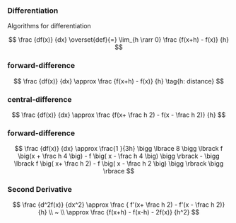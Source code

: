 ### Differentiation
Algorithms for differentiation

$$
\frac {df(x)} {dx} \overset{def}{=} \lim_{h \rarr 0} \frac {f(x+h) - f(x)} {h}
$$

###  forward-difference

$$
\frac {df(x)} {dx} \approx \frac {f(x+h) - f(x)} {h} \tag{h: distance}
$$

### central-difference

$$
\frac {df(x)} {dx} \approx \frac {f(x+ \frac h 2) - f(x - \frac h 2)} {h}
$$

### forward-difference

$$
\frac {df(x)} {dx} \approx \frac{1 }{3h} \bigg \lbrace 8 \bigg \lbrack f \big(x + \frac h 4 \big) - f \big( x - \frac h 4 \big) \bigg \rbrack - \bigg \lbrack f \big( x+ \frac h 2) - f \big( x - \frac h 2 \big) \bigg \rbrack \bigg \rbrace
$$

### Second Derivative
$$
\frac {d^2f(x)} {dx^2} \approx \frac { f'(x+ \frac h 2) - f'(x - \frac h 2)} {h} \\ ~ \\ \approx \frac {f(x+h) - f(x-h) - 2f(x)} {h^2}
$$

